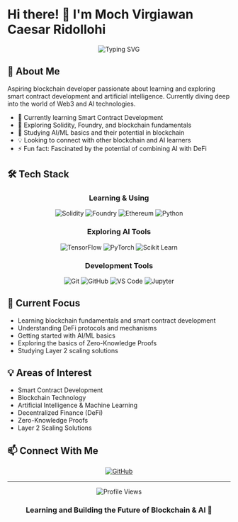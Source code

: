 # Hi there! 👋 I'm Moch Virgiawan Caesar Ridollohi

<div align="center">
  <img src="https://readme-typing-svg.demolab.com?font=Fira+Code&duration=3000&pause=1000&color=2C8CF7&center=true&vCenter=true&width=435&lines=Smart+Contract+Developer+in+Training;AI+Explorer" alt="Typing SVG" />
</div>

## 💫 About Me

Aspiring blockchain developer passionate about learning and exploring smart contract development and artificial intelligence. Currently diving deep into the world of Web3 and AI technologies.

- 🔭 Currently learning Smart Contract Development
- 🌱 Exploring Solidity, Foundry, and blockchain fundamentals
- 🤖 Studying AI/ML basics and their potential in blockchain
- 💡 Looking to connect with other blockchain and AI learners
- ⚡ Fun fact: Fascinated by the potential of combining AI with DeFi

## 🛠️ Tech Stack

<div align="center">

### Learning & Using
![Solidity](https://img.shields.io/badge/-Solidity-363636?style=for-the-badge&logo=solidity&logoColor=white)
![Foundry](https://img.shields.io/badge/-Foundry-000000?style=for-the-badge)
![Ethereum](https://img.shields.io/badge/-Ethereum-3C3C3D?style=for-the-badge&logo=ethereum&logoColor=white)
![Python](https://img.shields.io/badge/-Python-3776AB?style=for-the-badge&logo=python&logoColor=white)

### Exploring AI Tools
![TensorFlow](https://img.shields.io/badge/-TensorFlow-FF6F00?style=for-the-badge&logo=tensorflow&logoColor=white)
![PyTorch](https://img.shields.io/badge/-PyTorch-EE4C2C?style=for-the-badge&logo=pytorch&logoColor=white)
![Scikit Learn](https://img.shields.io/badge/-Scikit%20Learn-F7931E?style=for-the-badge&logo=scikit-learn&logoColor=white)

### Development Tools
![Git](https://img.shields.io/badge/-Git-F05032?style=for-the-badge&logo=git&logoColor=white)
![GitHub](https://img.shields.io/badge/-GitHub-181717?style=for-the-badge&logo=github&logoColor=white)
![VS Code](https://img.shields.io/badge/-VS%20Code-007ACC?style=for-the-badge&logo=visual-studio-code&logoColor=white)
![Jupyter](https://img.shields.io/badge/-Jupyter-F37626?style=for-the-badge&logo=jupyter&logoColor=white)

</div>

## 🎯 Current Focus

- Learning blockchain fundamentals and smart contract development
- Understanding DeFi protocols and mechanisms
- Getting started with AI/ML basics
- Exploring the basics of Zero-Knowledge Proofs
- Studying Layer 2 scaling solutions

## 💡 Areas of Interest

- Smart Contract Development
- Blockchain Technology
- Artificial Intelligence & Machine Learning
- Decentralized Finance (DeFi)
- Zero-Knowledge Proofs
- Layer 2 Scaling Solutions

## 📫 Connect With Me

<div align="center">
  
[![GitHub](https://img.shields.io/badge/GitHub-100000?style=for-the-badge&logo=github&logoColor=white)](https://github.com/mvirgiawancr)

</div>

---
<div align="center">
  <img src="https://komarev.com/ghpvc/?username=mvirgiawancr&color=blueviolet" alt="Profile Views" />
  
  ### Learning and Building the Future of Blockchain & AI 🚀
</div>
